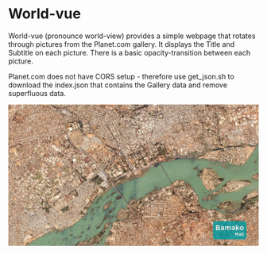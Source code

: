 # World-vue

World-vue (pronounce world-view) provides a simple webpage
that rotates through pictures from the Planet.com gallery.
It displays the Title and Subtitle on each picture.
There is a basic opacity-transition between each picture.

Planet.com does not have CORS setup - therefore use get\_json.sh
to download the index.json that contains the Gallery data and remove
superfluous data.

![Screenshot](bamako.jpg)
